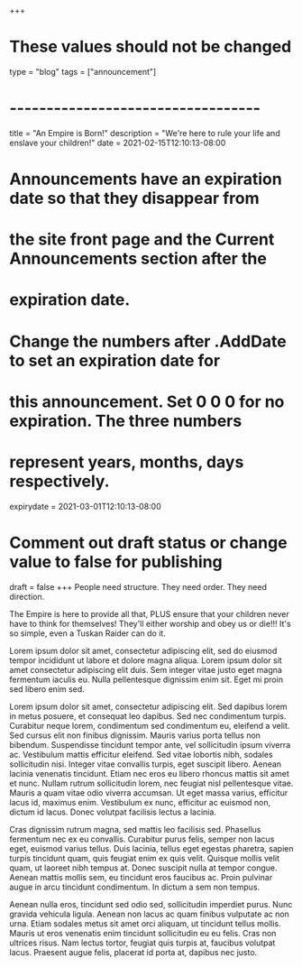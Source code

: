 +++
# These values should not be changed
type = "blog"
tags = ["announcement"]
# ----------------------------------

title = "An Empire is Born!"
description = "We're here to rule your life and enslave your children!"
date = 2021-02-15T12:10:13-08:00

# Announcements have an expiration date so that they disappear from
# the site front page and the Current Announcements section after the
# expiration date.
# Change the numbers after .AddDate to set an expiration date for
# this announcement. Set 0 0 0 for no expiration. The three numbers
# represent years, months, days respectively.
expirydate = 2021-03-01T12:10:13-08:00

# Comment out draft status or change value to false for publishing
draft = false
+++
People need structure. They need order. They need direction.

The Empire is here to provide all that, PLUS ensure that your children never have to think for themselves! They'll either worship and obey us or die!!! It's so simple, even a Tuskan Raider can do it.

Lorem ipsum dolor sit amet, consectetur adipiscing elit, sed do eiusmod tempor incididunt ut labore et dolore magna aliqua. Lorem ipsum dolor sit amet consectetur adipiscing elit duis. Sem integer vitae justo eget magna fermentum iaculis eu. Nulla pellentesque dignissim enim sit. Eget mi proin sed libero enim sed.

Lorem ipsum dolor sit amet, consectetur adipiscing elit. Sed dapibus lorem in metus posuere, et consequat leo dapibus. Sed nec condimentum turpis. Curabitur neque lorem, condimentum sed condimentum eu, eleifend a velit. Sed cursus elit non finibus dignissim. Mauris varius porta tellus non bibendum. Suspendisse tincidunt tempor ante, vel sollicitudin ipsum viverra ac. Vestibulum mattis efficitur eleifend. Sed vitae lobortis nibh, sodales sollicitudin nisi. Integer vitae convallis turpis, eget suscipit libero. Aenean lacinia venenatis tincidunt. Etiam nec eros eu libero rhoncus mattis sit amet et nunc. Nullam rutrum sollicitudin lorem, nec feugiat nisl pellentesque vitae. Mauris a quam vitae odio viverra accumsan. Ut eget massa varius, efficitur lacus id, maximus enim. Vestibulum ex nunc, efficitur ac euismod non, dictum id lacus. Donec volutpat facilisis lectus a lacinia.

Cras dignissim rutrum magna, sed mattis leo facilisis sed. Phasellus fermentum nec ex eu convallis. Curabitur purus felis, semper non lacus eget, euismod varius tellus. Duis lacinia, tellus eget egestas pharetra, sapien turpis tincidunt quam, quis feugiat enim ex quis velit. Quisque mollis velit quam, ut laoreet nibh tempus at. Donec suscipit nulla at tempor congue. Aenean mattis mollis sem, eu tincidunt eros faucibus ac. Proin pulvinar augue in arcu tincidunt condimentum. In dictum a sem non tempus.

Aenean nulla eros, tincidunt sed odio sed, sollicitudin imperdiet purus. Nunc gravida vehicula ligula. Aenean non lacus ac quam finibus vulputate ac non urna. Etiam sodales metus sit amet orci aliquam, ut tincidunt tellus mollis. Mauris ut eros venenatis enim tincidunt sollicitudin eu eu felis. Cras non ultrices risus. Nam lectus tortor, feugiat quis turpis at, faucibus volutpat lacus. Praesent augue felis, placerat id porta at, dapibus nec justo.